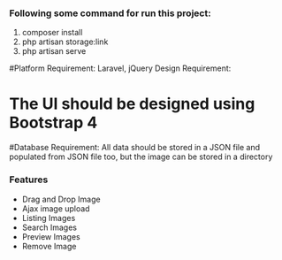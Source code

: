 ### Following some command for run this project:

1) composer install
2) php artisan storage:link
3) php artisan serve

#Platform Requirement:
 Laravel, jQuery
Design Requirement: 
# The UI should be designed using Bootstrap 4
#Database Requirement: 
All data should be stored in a JSON file and populated from JSON file too, but the image can be
stored in a directory

### Features

- Drag and Drop Image
- Ajax image upload
- Listing Images
- Search Images
- Preview Images 
- Remove Image
